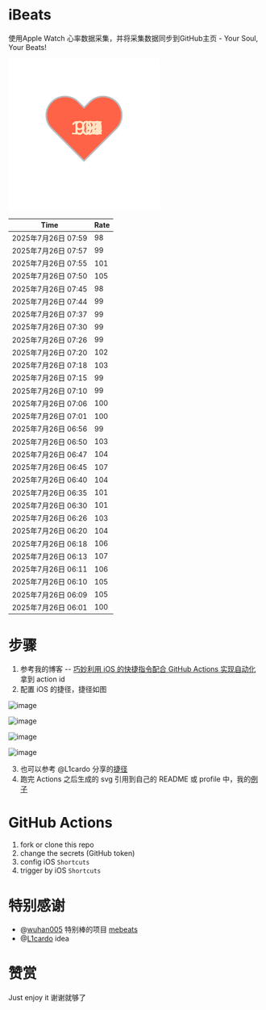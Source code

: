 # iBeats
使用Apple Watch 心率数据采集，并将采集数据同步到GitHub主页 - Your Soul, Your Beats!

![](./files/heart.svg)

<!--START_SECTION:my_heart_rate-->
| Time | Rate | 
 | ---- | ---- | 
| 2025年7月26日 07:59 | 98 |
| 2025年7月26日 07:57 | 99 |
| 2025年7月26日 07:55 | 101 |
| 2025年7月26日 07:50 | 105 |
| 2025年7月26日 07:45 | 98 |
| 2025年7月26日 07:44 | 99 |
| 2025年7月26日 07:37 | 99 |
| 2025年7月26日 07:30 | 99 |
| 2025年7月26日 07:26 | 99 |
| 2025年7月26日 07:20 | 102 |
| 2025年7月26日 07:18 | 103 |
| 2025年7月26日 07:15 | 99 |
| 2025年7月26日 07:10 | 99 |
| 2025年7月26日 07:06 | 100 |
| 2025年7月26日 07:01 | 100 |
| 2025年7月26日 06:56 | 99 |
| 2025年7月26日 06:50 | 103 |
| 2025年7月26日 06:47 | 104 |
| 2025年7月26日 06:45 | 107 |
| 2025年7月26日 06:40 | 104 |
| 2025年7月26日 06:35 | 101 |
| 2025年7月26日 06:30 | 101 |
| 2025年7月26日 06:26 | 103 |
| 2025年7月26日 06:20 | 104 |
| 2025年7月26日 06:18 | 106 |
| 2025年7月26日 06:13 | 107 |
| 2025年7月26日 06:11 | 106 |
| 2025年7月26日 06:10 | 105 |
| 2025年7月26日 06:09 | 105 |
| 2025年7月26日 06:01 | 100 |

<!--END_SECTION:my_heart_rate-->

# 步骤
1. 参考我的博客 -- [巧妙利用 iOS 的快捷指令配合 GitHub Actions 实现自动化](https://github.com/yihong0618/gitblog/issues/198) 拿到 action id
2. 配置 iOS 的捷径，捷径如图

![image](https://user-images.githubusercontent.com/15976103/122154218-0db0b480-ce97-11eb-93bb-5aec07c558dc.png)

![image](https://user-images.githubusercontent.com/15976103/122154236-186b4980-ce97-11eb-8e4b-70551a0391ae.png)

![image](https://user-images.githubusercontent.com/15976103/122154268-2d47dd00-ce97-11eb-902e-3acf292265a9.png)

![image](https://user-images.githubusercontent.com/15976103/122174055-fa144680-ceb4-11eb-9be2-3eb83cd516f7.png)

3. 也可以参考 @L1cardo 分享的[捷径](https://www.icloud.com/shortcuts/6ab6047b459c41ad822ad6b94b1c03d4)
4. 跑完 Actions 之后生成的 svg 引用到自己的 README 或 profile 中，我的[例子](https://github.com/yihong0618) 

# GitHub Actions

1. fork or clone this repo
2. change the secrets (GitHub token)
3. config iOS `Shortcuts` 
4. trigger by iOS `Shortcuts`

# 特别感谢
- @[wuhan005](https://github.com/wuhan005) 特别棒的项目 [mebeats](https://github.com/wuhan005/mebeats)
- @[L1cardo](https://github.com/L1cardo) idea

# 赞赏
Just enjoy it
谢谢就够了
